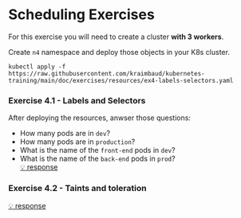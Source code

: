# Scheduling Exercises
For this exercise you will need to create a cluster **with 3 workers**.

Create `n4` namespace and deploy those objects in your K8s cluster.

    kubectl apply -f https://raw.githubusercontent.com/kraimbaud/kubernetes-training/main/doc/exercises/resources/ex4-labels-selectors.yaml

### Exercise 4.1 - Labels and Selectors

After deploying the resources, anwser those questions:

- How many pods are in `dev`?
- How many pods are in `production`?
- What is the name of the `front-end` pods in `dev`?
- What is the name of the `back-end` pods in `prod`?   
[:bulb: response](responses/ex4/ex4-labels-selectors.md)


### Exercise 4.2 - Taints and toleration

[:bulb: response](responses/ex4/ex4-taints-toleration.md)


